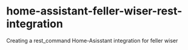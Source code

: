 # home-assistant-feller-wiser-rest-integration
Creating a rest_command Home-Asisstant integration for feller wiser
